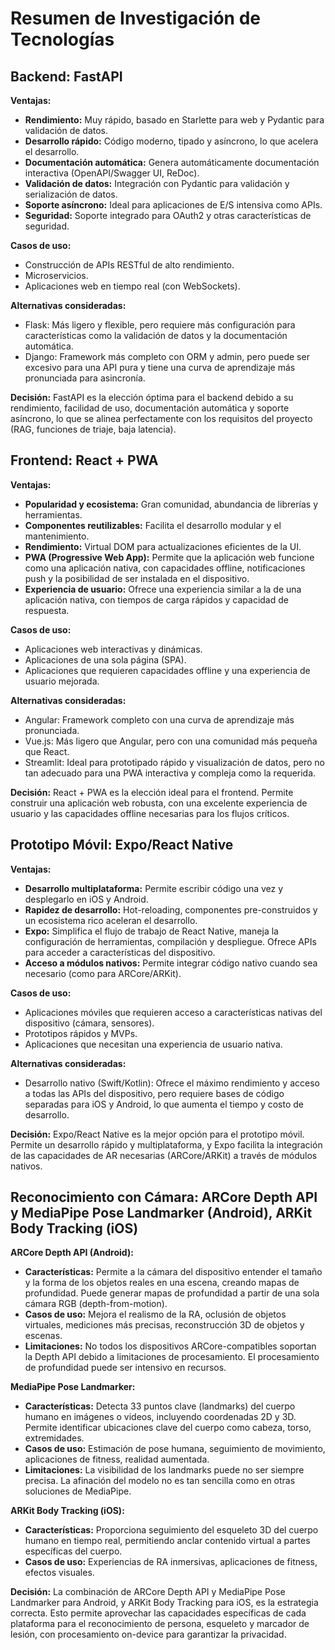 
# Resumen de Investigación de Tecnologías

## Backend: FastAPI

**Ventajas:**
*   **Rendimiento:** Muy rápido, basado en Starlette para web y Pydantic para validación de datos.
*   **Desarrollo rápido:** Código moderno, tipado y asíncrono, lo que acelera el desarrollo.
*   **Documentación automática:** Genera automáticamente documentación interactiva (OpenAPI/Swagger UI, ReDoc).
*   **Validación de datos:** Integración con Pydantic para validación y serialización de datos.
*   **Soporte asíncrono:** Ideal para aplicaciones de E/S intensiva como APIs.
*   **Seguridad:** Soporte integrado para OAuth2 y otras características de seguridad.

**Casos de uso:**
*   Construcción de APIs RESTful de alto rendimiento.
*   Microservicios.
*   Aplicaciones web en tiempo real (con WebSockets).

**Alternativas consideradas:**
*   Flask: Más ligero y flexible, pero requiere más configuración para características como la validación de datos y la documentación automática.
*   Django: Framework más completo con ORM y admin, pero puede ser excesivo para una API pura y tiene una curva de aprendizaje más pronunciada para asincronía.

**Decisión:** FastAPI es la elección óptima para el backend debido a su rendimiento, facilidad de uso, documentación automática y soporte asíncrono, lo que se alinea perfectamente con los requisitos del proyecto (RAG, funciones de triaje, baja latencia).

## Frontend: React + PWA

**Ventajas:**
*   **Popularidad y ecosistema:** Gran comunidad, abundancia de librerías y herramientas.
*   **Componentes reutilizables:** Facilita el desarrollo modular y el mantenimiento.
*   **Rendimiento:** Virtual DOM para actualizaciones eficientes de la UI.
*   **PWA (Progressive Web App):** Permite que la aplicación web funcione como una aplicación nativa, con capacidades offline, notificaciones push y la posibilidad de ser instalada en el dispositivo.
*   **Experiencia de usuario:** Ofrece una experiencia similar a la de una aplicación nativa, con tiempos de carga rápidos y capacidad de respuesta.

**Casos de uso:**
*   Aplicaciones web interactivas y dinámicas.
*   Aplicaciones de una sola página (SPA).
*   Aplicaciones que requieren capacidades offline y una experiencia de usuario mejorada.

**Alternativas consideradas:**
*   Angular: Framework completo con una curva de aprendizaje más pronunciada.
*   Vue.js: Más ligero que Angular, pero con una comunidad más pequeña que React.
*   Streamlit: Ideal para prototipado rápido y visualización de datos, pero no tan adecuado para una PWA interactiva y compleja como la requerida.

**Decisión:** React + PWA es la elección ideal para el frontend. Permite construir una aplicación web robusta, con una excelente experiencia de usuario y las capacidades offline necesarias para los flujos críticos.

## Prototipo Móvil: Expo/React Native

**Ventajas:**
*   **Desarrollo multiplataforma:** Permite escribir código una vez y desplegarlo en iOS y Android.
*   **Rapidez de desarrollo:** Hot-reloading, componentes pre-construidos y un ecosistema rico aceleran el desarrollo.
*   **Expo:** Simplifica el flujo de trabajo de React Native, maneja la configuración de herramientas, compilación y despliegue. Ofrece APIs para acceder a características del dispositivo.
*   **Acceso a módulos nativos:** Permite integrar código nativo cuando sea necesario (como para ARCore/ARKit).

**Casos de uso:**
*   Aplicaciones móviles que requieren acceso a características nativas del dispositivo (cámara, sensores).
*   Prototipos rápidos y MVPs.
*   Aplicaciones que necesitan una experiencia de usuario nativa.

**Alternativas consideradas:**
*   Desarrollo nativo (Swift/Kotlin): Ofrece el máximo rendimiento y acceso a todas las APIs del dispositivo, pero requiere bases de código separadas para iOS y Android, lo que aumenta el tiempo y costo de desarrollo.

**Decisión:** Expo/React Native es la mejor opción para el prototipo móvil. Permite un desarrollo rápido y multiplataforma, y Expo facilita la integración de las capacidades de AR necesarias (ARCore/ARKit) a través de módulos nativos.

## Reconocimiento con Cámara: ARCore Depth API y MediaPipe Pose Landmarker (Android), ARKit Body Tracking (iOS)

**ARCore Depth API (Android):**
*   **Características:** Permite a la cámara del dispositivo entender el tamaño y la forma de los objetos reales en una escena, creando mapas de profundidad. Puede generar mapas de profundidad a partir de una sola cámara RGB (depth-from-motion).
*   **Casos de uso:** Mejora el realismo de la RA, oclusión de objetos virtuales, mediciones más precisas, reconstrucción 3D de objetos y escenas.
*   **Limitaciones:** No todos los dispositivos ARCore-compatibles soportan la Depth API debido a limitaciones de procesamiento. El procesamiento de profundidad puede ser intensivo en recursos.

**MediaPipe Pose Landmarker:**
*   **Características:** Detecta 33 puntos clave (landmarks) del cuerpo humano en imágenes o videos, incluyendo coordenadas 2D y 3D. Permite identificar ubicaciones clave del cuerpo como cabeza, torso, extremidades.
*   **Casos de uso:** Estimación de pose humana, seguimiento de movimiento, aplicaciones de fitness, realidad aumentada.
*   **Limitaciones:** La visibilidad de los landmarks puede no ser siempre precisa. La afinación del modelo no es tan sencilla como en otras soluciones de MediaPipe.

**ARKit Body Tracking (iOS):**
*   **Características:** Proporciona seguimiento del esqueleto 3D del cuerpo humano en tiempo real, permitiendo anclar contenido virtual a partes específicas del cuerpo.
*   **Casos de uso:** Experiencias de RA inmersivas, aplicaciones de fitness, efectos visuales.

**Decisión:** La combinación de ARCore Depth API y MediaPipe Pose Landmarker para Android, y ARKit Body Tracking para iOS, es la estrategia correcta. Esto permite aprovechar las capacidades específicas de cada plataforma para el reconocimiento de persona, esqueleto y marcador de lesión, con procesamiento on-device para garantizar la privacidad.

